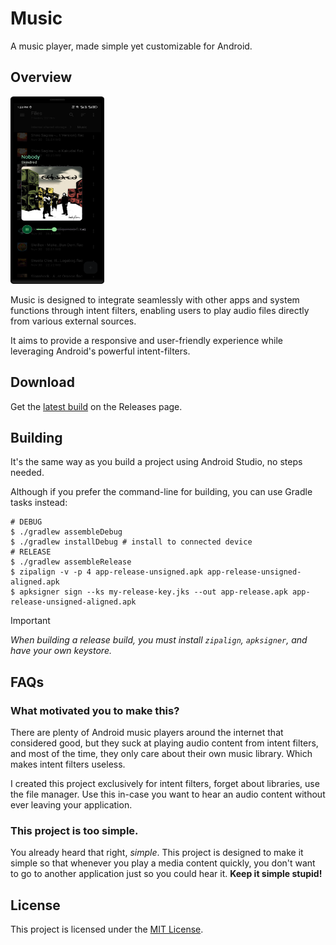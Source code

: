 # Music
A music player, made simple yet customizable for Android.

## Overview
<img src="docs/images/preview.png" alt="Preview" width="150" height="300">

Music is designed to integrate seamlessly with other apps and system functions through intent filters,
enabling users to play audio files directly from various external sources.

It aims to provide a responsive and user-friendly experience while leveraging Android's powerful intent-filters.

## Download
Get the [latest build](https://github.com/feivegian/music/releases/latest) on the Releases page.

## Building
It's the same way as you build a project using Android Studio, no steps needed.

Although if you prefer the command-line for building, you can use Gradle tasks instead:
```shell
# DEBUG
$ ./gradlew assembleDebug
$ ./gradlew installDebug # install to connected device
# RELEASE
$ ./gradlew assembleRelease
$ zipalign -v -p 4 app-release-unsigned.apk app-release-unsigned-aligned.apk
$ apksigner sign --ks my-release-key.jks --out app-release.apk app-release-unsigned-aligned.apk
```

> [!IMPORTANT]
> *When building a release build, you must install `zipalign`, `apksigner`, and have your own keystore.*

## FAQs

### What motivated you to make this?
There are plenty of Android music players around the internet that considered good,
but they suck at playing audio content from intent filters, and most of the time,
they only care about their own music library. Which makes intent filters useless.

I created this project exclusively for intent filters, forget about libraries, use the file manager.
Use this in-case you want to hear an audio content without ever leaving your application.

### This project is too simple.
You already heard that right, *simple*. This project is designed to make it simple so that
whenever you play a media content quickly, you don't want to go to another application just so
you could hear it. **Keep it simple stupid!**

## License
This project is licensed under the [MIT License](LICENSE).

